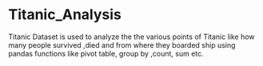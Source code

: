 # Titanic_Analysis
Titanic Dataset is used to analyze the the various points of Titanic like how many people survived ,died and from where they boarded ship using pandas functions like pivot table, group by ,count, sum  etc.
